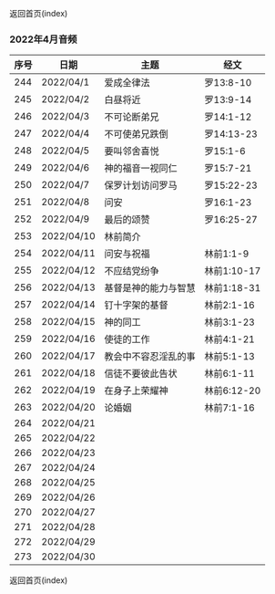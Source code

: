 返回首页(index)

### 2022年4月音频

|序号|日期|主题|经文|
|---|----|---|---|
|244|2022/04/1|爱成全律法|罗13:8-10|
|245|2022/04/2|白昼将近|罗13:9-14|
|246|2022/04/3|不可论断弟兄|罗14:1-12|
|247|2022/04/4|不可使弟兄跌倒|罗14:13-23|
|248|2022/04/5|要叫邻舍喜悦|罗15:1-6|
|249|2022/04/6|神的福音一视同仁|罗15:7-21|
|250|2022/04/7|保罗计划访问罗马|罗15:22-23|
|251|2022/04/8|问安|罗16:1-23|
|252|2022/04/9|最后的颂赞|罗16:25-27|
|253|2022/04/10|林前简介||
|254|2022/04/11|问安与祝福|林前1:1-9|
|255|2022/04/12|不应结党纷争|林前1:10-17|
|256|2022/04/13|基督是神的能力与智慧|林前1:18-31|
|257|2022/04/14|钉十字架的基督|林前2:1-16|
|258|2022/04/15|神的同工|林前3:1-23|
|259|2022/04/16|使徒的工作|林前4:1-21|
|260|2022/04/17|教会中不容忍淫乱的事|林前5:1-13|
|261|2022/04/18|信徒不要彼此告状|林前6:1-11|
|262|2022/04/19|在身子上荣耀神|林前6:12-20|
|263|2022/04/20|论婚姻|林前7:1-16|
|264|2022/04/21|||
|265|2022/04/22|||
|266|2022/04/23|||
|267|2022/04/24|||
|268|2022/04/25|||
|269|2022/04/26|||
|270|2022/04/27|||
|271|2022/04/28|||
|272|2022/04/29|||
|273|2022/04/30|||


返回首页(index)
